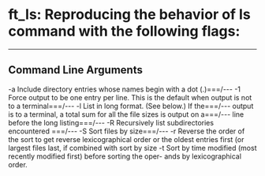 # ft_ls: Reproducing the behavior of ls command with the following flags: 
----------------------
Command Line Arguments
----------------------

-a      Include directory entries whose names begin with a dot (.)===/---
-1      Force output to be one entry per line.  This is the default when output is not to a terminal===/---
-l      List in long format.  (See below.)  If the===/---
        output is to a terminal, a total sum for all the file sizes is output on a===/---
        line before the long listing===/---
-R      Recursively list subdirectories encountered ===/---
-S      Sort files by size===/---
-r      Reverse the order of the sort to get reverse lexicographical order or the
        oldest entries first (or largest files last, if combined with sort by size
-t      Sort by time modified (most recently modified first) before sorting the oper-
        ands by lexicographical order.
